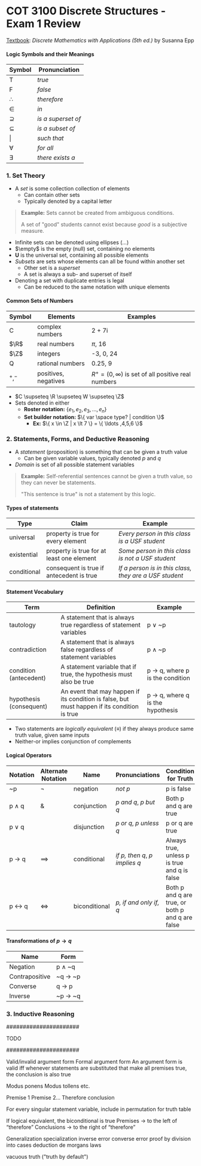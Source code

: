 # COT 3100 Discrete Structures - Exam 1 Review

<ins>Textbook</ins>: *Discrete Mathematics with Applications (5th ed.)* by Susanna Epp

#### Logic Symbols and their Meanings
| Symbol        | Pronunciation         |
|---------------|-----------------------|
| T             | *true*                |
| F             | *false*               |
| $\therefore$  | *therefore*           |
| $\in$         | *in*                  |
| $\supseteq$   | *is a superset of*    |
| $\subseteq$   | *is a subset of*      |
| \|            | *such that*           |
| $\forall$     | *for all*             |
| $\exists$     | *there exists a*      |

### 1. Set Theory

- A *set* is some collection collection of elements
    - Can contain other sets
    - Typically denoted by a capital letter

>**Example:** Sets cannot be created from ambiguous conditions.
>
> A set of "good" students cannot exist because *good* is a subjective measure.

- Infinite sets can be denoted using ellipses ($\ldots$)
- $\empty$ is the empty (null) set, containing no elements
- **U** is the universal set, containing all possible elements
- *Subsets* are sets whose elements can all be found within another set
    - Other set is a *superset*
    - A set is always a sub- and superset of itself
- Denoting a set with duplicate entries is legal
    - Can be reduced to the same notation with unique elements

#### Common Sets of Numbers
| Symbol    | Elements              | Examples                                                  |
|-----------|-----------------------|-----------------------------------------------------------|
| C         | complex numbers       | 2 + 7i                                                    |
| $\R$      | real numbers          | $\pi$, 16                                                 |
| $\Z$      | integers              | -3, 0, 24                                                 |
| Q         | rational numbers      | 0.25, 9                                                   |
| $^+, ^-$  | positives, negatives  | $R^+ = (0, \infty)$ is set of all positive real numbers   |

- $C \supseteq \R \supseteq W \supseteq \Z$
- Sets denoted in either
    - **Roster notation:** $\{ e_1,e_2,e_3, \ldots , e_n \}$
    - **Set builder notation:** $\{ var \space type? | condition \}$
        - **Ex:** $\{ x \in \Z | x \lt 7 \} = \{ \ldots ,4,5,6 \}$

### 2. Statements, Forms, and Deductive Reasoning

- A *statement* (proposition) is something that can be given a truth value
    - Can be given variable values, typically denoted *p* and *q*
- *Domain* is set of all possible statement variables

>**Example:** Self-referential sentences cannot be given a truth value, so they can never be statements.
>
>"This sentence is true" is not a statement by this logic.

#### Types of statements
| Type          | Claim                                     | Example                                                   |
|---------------|-------------------------------------------|-----------------------------------------------------------|
| universal     | property is true for every element        | *Every person in this class is a USF student*             |
| existential   | property is true for at least one element | *Some person in this class is not a USF student*          |
| conditional   | consequent is true if antecedent is true  | *If a person is in this class, they are a USF student*    |

#### Statement Vocabulary
| Term                      | Definition                                                                                    | Example                                       |
|---------------------------|-----------------------------------------------------------------------------------------------|-----------------------------------------------|
| tautology                 | A statement that is always true regardless of statement variables                             | p $\lor$ ~p                                   |
| contradiction             | A statement that is always false regardless of statement variables                            | p $\land$ ~p                                  |
| condition (antecedent)    | A statement variable that if true, the hypothesis must also be true                           | p $\rightarrow$ q, where p is the condition   |
| hypothesis (consequent)   | An event that may happen if its condition is false, but must happen if its condition is true  | p $\rightarrow$ q, where q is the hypothesis  |

- Two statements are *logically equivalent* ($\equiv$) if they always produce same truth value, given same inputs
- Neither-or implies conjunction of complements

#### Logical Operators
| Notation              | Alternate Notation    | Name          | Pronunciations                | Condition for Truth                               | Common Equivalences                               |
|-----------------------|-----------------------|---------------|-------------------------------|---------------------------------------------------|---------------------------------------------------|
| ~p                    | $\neg$                | negation      | *not p*                       | p is false                                        |                                                   |
| p $\land$ q           | &                     | conjunction   | *p and q*, *p but q*          | Both p and q are true                             |                                                   |
| p $\lor$ q            |                       | disjunction   | *p or q*, *p unless q*        | p or q are true                                   | q $\rightarrow$ p, p $\rightarrow$ q              |
| p $\rightarrow$ q     | $\implies$            | conditional   | *if p, then q*, *p implies q* | Always true, unless p is true and q is false      | ~p $\lor$ q                                       |
| p $\leftrightarrow$ q | $\iff$                | biconditional | *p, if and only if, q*        | Both p and q are true, or both p and q are false  | (p $\rightarrow$ q) $\land$ (q $\rightarrow$ p)   |

#### Transformations of $p \rightarrow q$
| Name              | Form                  |
|-------------------|-----------------------|
| Negation          | p $\land$ ~q          |
| Contrapositive    | ~q $\rightarrow$ ~p   |
| Converse          | q $\rightarrow$ p     |
| Inverse           | ~p $\rightarrow$ ~q   |

### 3. Inductive Reasoning

######################

TODO

######################

Valid/invalid argument form
Formal argument form
An argument form is valid iff whenever statements are substituted that make all premises true, the conclusion is also true

Modus ponens
Modus tollens
etc.

Premise 1
Premise 2…
Therefore conclusion

For every singular statement variable, include in permutation for truth table

If logical equivalent, the biconditional is true
Premises -> to the left of “therefore”
Conclusions -> to the right of “therefore”

Generalization
specialization
inverse error
converse error
proof by division into cases
deduction
de morgans laws

vacuous truth ("truth by default")

